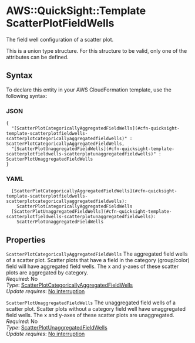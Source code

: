 # AWS::QuickSight::Template ScatterPlotFieldWells<a name="aws-properties-quicksight-template-scatterplotfieldwells"></a>

The field well configuration of a scatter plot\.

This is a union type structure\. For this structure to be valid, only one of the attributes can be defined\.

## Syntax<a name="aws-properties-quicksight-template-scatterplotfieldwells-syntax"></a>

To declare this entity in your AWS CloudFormation template, use the following syntax:

### JSON<a name="aws-properties-quicksight-template-scatterplotfieldwells-syntax.json"></a>

```
{
  "[ScatterPlotCategoricallyAggregatedFieldWells](#cfn-quicksight-template-scatterplotfieldwells-scatterplotcategoricallyaggregatedfieldwells)" : ScatterPlotCategoricallyAggregatedFieldWells,
  "[ScatterPlotUnaggregatedFieldWells](#cfn-quicksight-template-scatterplotfieldwells-scatterplotunaggregatedfieldwells)" : ScatterPlotUnaggregatedFieldWells
}
```

### YAML<a name="aws-properties-quicksight-template-scatterplotfieldwells-syntax.yaml"></a>

```
  [ScatterPlotCategoricallyAggregatedFieldWells](#cfn-quicksight-template-scatterplotfieldwells-scatterplotcategoricallyaggregatedfieldwells):
    ScatterPlotCategoricallyAggregatedFieldWells
  [ScatterPlotUnaggregatedFieldWells](#cfn-quicksight-template-scatterplotfieldwells-scatterplotunaggregatedfieldwells):
    ScatterPlotUnaggregatedFieldWells
```

## Properties<a name="aws-properties-quicksight-template-scatterplotfieldwells-properties"></a>

`ScatterPlotCategoricallyAggregatedFieldWells` <a name="cfn-quicksight-template-scatterplotfieldwells-scatterplotcategoricallyaggregatedfieldwells"></a>
The aggregated field wells of a scatter plot\. Scatter plots that have a field in the category \(group/color\) field will have aggregated field wells\. The x and y\-axes of these scatter plots are aggregated by category\.  
_Required_: No  
_Type_: [ScatterPlotCategoricallyAggregatedFieldWells](aws-properties-quicksight-template-scatterplotcategoricallyaggregatedfieldwells.md)  
_Update requires_: [No interruption](https://docs.aws.amazon.com/AWSCloudFormation/latest/UserGuide/using-cfn-updating-stacks-update-behaviors.html#update-no-interrupt)

`ScatterPlotUnaggregatedFieldWells` <a name="cfn-quicksight-template-scatterplotfieldwells-scatterplotunaggregatedfieldwells"></a>
The unaggregated field wells of a scatter plot\. Scatter plots without a category field well have unaggregated field wells\. The x and y\-axes of these scatter plots are unaggregated\.  
_Required_: No  
_Type_: [ScatterPlotUnaggregatedFieldWells](aws-properties-quicksight-template-scatterplotunaggregatedfieldwells.md)  
_Update requires_: [No interruption](https://docs.aws.amazon.com/AWSCloudFormation/latest/UserGuide/using-cfn-updating-stacks-update-behaviors.html#update-no-interrupt)
